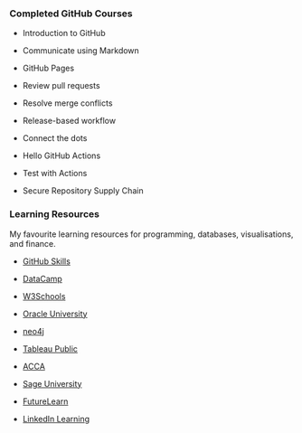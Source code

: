 ### Completed GitHub Courses

-	Introduction to GitHub

-	Communicate using Markdown

-	GitHub Pages

-	Review pull requests

-	Resolve merge conflicts

-	Release-based workflow

-	Connect the dots

-	Hello GitHub Actions

-	Test with Actions

-	Secure Repository Supply Chain

### Learning Resources

My favourite learning resources for programming, databases, visualisations, and finance.

-	[GitHub Skills](https://skills.github.com/)

-	[DataCamp](https://www.datacamp.com/)

-	[W3Schools](https://www.w3schools.com)

-	[Oracle University](https://mylearn.oracle.com/ou/home)

-	[neo4j](https://graphacademy.neo4j.com/)

-	[Tableau Public](https://public.tableau.com/app/discover)

-	[ACCA](https://www.accaglobal.com)

-	[Sage University](https://sageu.com/access/su/home.html)

-	[FutureLearn](https://www.futurelearn.com/)

-	[LinkedIn Learning](https://www.linkedin.com/learning)
